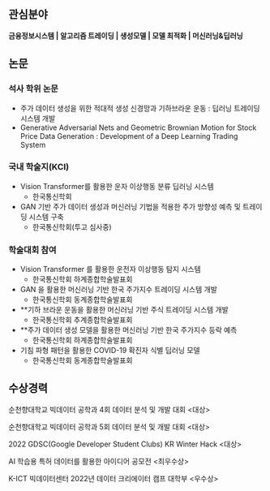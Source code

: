 ## 관심분야

**금융정보시스템  | 알고리즘 트레이딩  |  생성모델  |  모델 최적화  |  머신러닝&딥러닝**

## 논문

### 석사 학위 논문
- 주가 데이터 생성을 위한 적대적 생성 신경망과 기하브라운 운동 : 딥러닝 트레이딩 시스템 개발
- Generative Adversarial Nets and Geometric Brownian Motion for Stock Price Data Generation : Development of a Deep Learning Trading System
  
### 국내 학술지(KCI)
- Vision Transformer를 활용한 운자 이상행동 분류 딥러닝 시스템
    - 한국통신학회
- GAN 기반 주가 데이터 생성과 머신러닝 기법을 적용한 주가 방향성 예측 및 트레이딩 시스템 구축
    - 한국통신학회(투고 심사중)

### 학술대회 참여
- Vision Transformer 를 활용한 운전자 이상행동 탐지 시스템
    - 한국통신학회 하계종합학술발표회
- GAN 을 활용한 머신러닝 기반 한국 주가지수 트레이딩 시스템 개발
    - 한국통신학회 동계종합학술발표회      
- **기하 브라운 운동을 활용한 머신러닝 기반 주식 트레이딩 시스템 개발
    - 한국통신학회 추계종합학술발표회      
- **주가 데이터 생성 모델을 활용한 머신러닝 기반 한국 주가지수 등락 예측
    - 한국통신학회 하계종합학술발표회      
- 기침 파형 패턴을 활용한 COVID-19 확진자 식별 딥러닝 모델
    - 한국통신학회 동계종합학술발표회
      

## 수상경력

순천향대학교 빅데이터 공학과 4회 데이터 분석 및 개발 대회 <대상>

순천향대학교 빅데이터 공학과 5회 데이터 분석 및 개발 대회 <대상>

2022 GDSC(Google Developer Student Clubs) KR Winter Hack <대상>

AI 학습용 특허 데이터를 활용한 아이디어 공모전 <최우수상>

K-ICT 빅데이터센터 2022년 데이터 크리에이터 캠프 대학부 <우수상>

<!--
**sungju1572/sungju1572** is a ✨ _special_ ✨ repository because its `README.md` (this file) appears on your GitHub profile.

Here are some ideas to get you started:

- 🔭 I’m currently working on ...
- 🌱 I’m currently learning ...
- 👯 I’m looking to collaborate on ...
- 🤔 I’m looking for help with ...
- 💬 Ask me about ...
- 📫 How to reach me: ...
- 😄 Pronouns: ...
- ⚡ Fun fact: ...
-->


